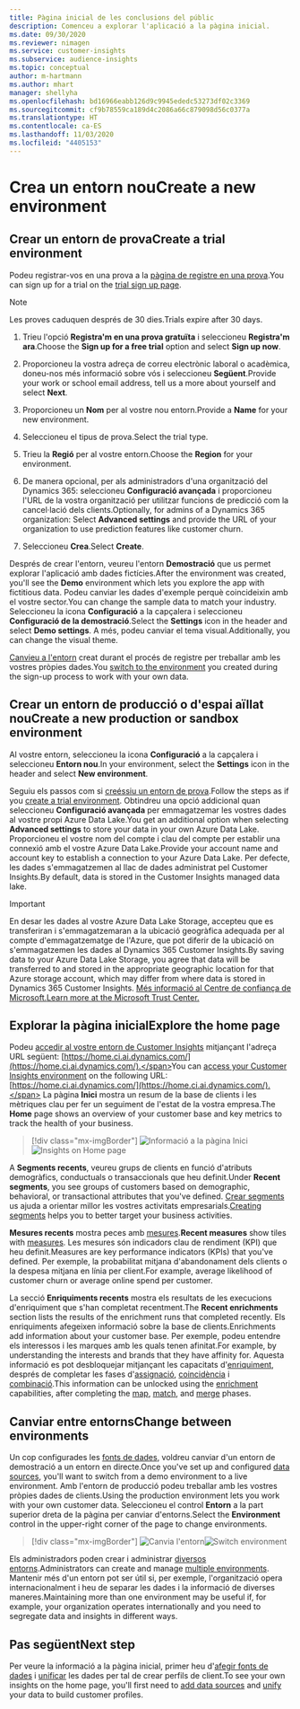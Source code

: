 ```yaml
---
title: Pàgina inicial de les conclusions del públic
description: Comenceu a explorar l'aplicació a la pàgina inicial.
ms.date: 09/30/2020
ms.reviewer: nimagen
ms.service: customer-insights
ms.subservice: audience-insights
ms.topic: conceptual
author: m-hartmann
ms.author: mhart
manager: shellyha
ms.openlocfilehash: bd16966eabb126d9c9945ededc53273df02c3369
ms.sourcegitcommit: cf9b78559ca189d4c2086a66c879098d56c0377a
ms.translationtype: HT
ms.contentlocale: ca-ES
ms.lasthandoff: 11/03/2020
ms.locfileid: "4405153"
---
```

# <a name="create-a-new-environment"></a><span data-ttu-id="6ded2-103">Crea un entorn nou</span><span class="sxs-lookup"><span data-stu-id="6ded2-103">Create a new environment</span></span>

## <a name="create-a-trial-environment"></a><span data-ttu-id="6ded2-104">Crear un entorn de prova</span><span class="sxs-lookup"><span data-stu-id="6ded2-104">Create a trial environment</span></span>

<span data-ttu-id="6ded2-105">Podeu registrar-vos en una prova a la [pàgina de registre en una prova](https://dynamics.microsoft.com/get-started/free-trial/?appname=customerinsights).</span><span class="sxs-lookup"><span data-stu-id="6ded2-105">You can sign up for a trial on the [trial sign up page](https://dynamics.microsoft.com/get-started/free-trial/?appname=customerinsights).</span></span> 

> [!NOTE]
> <span data-ttu-id="6ded2-106">Les proves caduquen després de 30 dies.</span><span class="sxs-lookup"><span data-stu-id="6ded2-106">Trials expire after 30 days.</span></span>

1. <span data-ttu-id="6ded2-107">Trieu l'opció **Registra'm en una prova gratuïta** i seleccioneu **Registra'm ara**.</span><span class="sxs-lookup"><span data-stu-id="6ded2-107">Choose the **Sign up for a free trial** option and select **Sign up now**.</span></span>

1. <span data-ttu-id="6ded2-108">Proporcioneu la vostra adreça de correu electrònic laboral o acadèmica, doneu-nos més informació sobre vós i seleccioneu **Següent**.</span><span class="sxs-lookup"><span data-stu-id="6ded2-108">Provide your work or school email address, tell us a more about yourself and select **Next**.</span></span>

1. <span data-ttu-id="6ded2-109">Proporcioneu un **Nom** per al vostre nou entorn.</span><span class="sxs-lookup"><span data-stu-id="6ded2-109">Provide a **Name** for your new environment.</span></span> 

1. <span data-ttu-id="6ded2-110">Seleccioneu el tipus de prova.</span><span class="sxs-lookup"><span data-stu-id="6ded2-110">Select the trial type.</span></span>

1. <span data-ttu-id="6ded2-111">Trieu la **Regió** per al vostre entorn.</span><span class="sxs-lookup"><span data-stu-id="6ded2-111">Choose the **Region** for your environment.</span></span>

1. <span data-ttu-id="6ded2-112">De manera opcional, per als administradors d'una organització del Dynamics 365: seleccioneu **Configuració avançada** i proporcioneu l'URL de la vostra organització per utilitzar funcions de predicció com la cancel·lació dels clients.</span><span class="sxs-lookup"><span data-stu-id="6ded2-112">Optionally, for admins of a Dynamics 365 organization: Select **Advanced settings** and provide the URL of your organization to use prediction features like customer churn.</span></span>

1. <span data-ttu-id="6ded2-113">Seleccioneu **Crea**.</span><span class="sxs-lookup"><span data-stu-id="6ded2-113">Select **Create**.</span></span> 

<span data-ttu-id="6ded2-114">Després de crear l'entorn, veureu l'entorn **Demostració** que us permet explorar l'aplicació amb dades fictícies.</span><span class="sxs-lookup"><span data-stu-id="6ded2-114">After the environment was created, you'll see the **Demo** environment which lets you explore the app with fictitious data.</span></span> <span data-ttu-id="6ded2-115">Podeu canviar les dades d'exemple perquè coincideixin amb el vostre sector.</span><span class="sxs-lookup"><span data-stu-id="6ded2-115">You can change the sample data to match your industry.</span></span> <span data-ttu-id="6ded2-116">Seleccioneu la icona **Configuració** a la capçalera i seleccioneu **Configuració de la demostració**.</span><span class="sxs-lookup"><span data-stu-id="6ded2-116">Select the **Settings** icon in the header and select **Demo settings**.</span></span> <span data-ttu-id="6ded2-117">A més, podeu canviar el tema visual.</span><span class="sxs-lookup"><span data-stu-id="6ded2-117">Additionally, you can change the visual theme.</span></span> 

<span data-ttu-id="6ded2-118">[Canvieu a l'entorn](#change-between-environments) creat durant el procés de registre per treballar amb les vostres pròpies dades.</span><span class="sxs-lookup"><span data-stu-id="6ded2-118">You [switch to the environment](#change-between-environments) you created during the sign-up process to work with your own data.</span></span>

## <a name="create-a-new-production-or-sandbox-environment"></a><span data-ttu-id="6ded2-119">Crear un entorn de producció o d'espai aïllat nou</span><span class="sxs-lookup"><span data-stu-id="6ded2-119">Create a new production or sandbox environment</span></span>

<span data-ttu-id="6ded2-120">Al vostre entorn, seleccioneu la icona **Configuració** a la capçalera i seleccioneu **Entorn nou**.</span><span class="sxs-lookup"><span data-stu-id="6ded2-120">In your environment, select the **Settings** icon in the header and select **New environment**.</span></span>

<span data-ttu-id="6ded2-121">Seguiu els passos com si [creéssiu un entorn de prova](#create-a-trial-environment).</span><span class="sxs-lookup"><span data-stu-id="6ded2-121">Follow the steps as if you [create a trial environment](#create-a-trial-environment).</span></span> <span data-ttu-id="6ded2-122">Obtindreu una opció addicional quan seleccioneu **Configuració avançada** per emmagatzemar les vostres dades al vostre propi Azure Data Lake.</span><span class="sxs-lookup"><span data-stu-id="6ded2-122">You get an additional option when selecting **Advanced settings** to store your data in your own Azure Data Lake.</span></span> <span data-ttu-id="6ded2-123">Proporcioneu el vostre nom del compte i clau del compte per establir una connexió amb el vostre Azure Data Lake.</span><span class="sxs-lookup"><span data-stu-id="6ded2-123">Provide your account name and account key to establish a connection to your Azure Data Lake.</span></span> <span data-ttu-id="6ded2-124">Per defecte, les dades s'emmagatzemen al llac de dades administrat pel Customer Insights.</span><span class="sxs-lookup"><span data-stu-id="6ded2-124">By default, data is stored in the Customer Insights managed data lake.</span></span>

> [!IMPORTANT]
> <span data-ttu-id="6ded2-125">En desar les dades al vostre Azure Data Lake Storage, accepteu que es transferiran i s'emmagatzemaran a la ubicació geogràfica adequada per al compte d'emmagatzematge de l'Azure, que pot diferir de la ubicació on s'emmagatzemen les dades al Dynamics 365 Customer Insights.</span><span class="sxs-lookup"><span data-stu-id="6ded2-125">By saving data to your Azure Data Lake Storage, you agree that data will be transferred to and stored in the appropriate geographic location for that Azure storage account, which may differ from where data is stored in Dynamics 365 Customer Insights.</span></span> [<span data-ttu-id="6ded2-126">Més informació al Centre de confiança de Microsoft.</span><span class="sxs-lookup"><span data-stu-id="6ded2-126">Learn more at the Microsoft Trust Center.</span></span>](https://www.microsoft.com/trust-center)

## <a name="explore-the-home-page"></a><span data-ttu-id="6ded2-127">Explorar la pàgina inicial</span><span class="sxs-lookup"><span data-stu-id="6ded2-127">Explore the home page</span></span>

<span data-ttu-id="6ded2-128">Podeu [accedir al vostre entorn de Customer Insights](https://home.ci.ai.dynamics.com/) mitjançant l'adreça URL següent: [https://home.ci.ai.dynamics.com/](https://home.ci.ai.dynamics.com/).</span><span class="sxs-lookup"><span data-stu-id="6ded2-128">You can [access your Customer Insights environment](https://home.ci.ai.dynamics.com/) on the following URL: [https://home.ci.ai.dynamics.com/](https://home.ci.ai.dynamics.com/).</span></span>
<span data-ttu-id="6ded2-129">La pàgina **Inici** mostra un resum de la base de clients i les mètriques clau per fer un seguiment de l'estat de la vostra empresa.</span><span class="sxs-lookup"><span data-stu-id="6ded2-129">The **Home** page shows an overview of your customer base and key metrics to track the health of your business.</span></span>

> [!div class="mx-imgBorder"] 
> <span data-ttu-id="6ded2-130">![Informació a la pàgina Inici](media/home-page-insights.png "Informació a la pàgina Inici")</span><span class="sxs-lookup"><span data-stu-id="6ded2-130">![Insights on Home page](media/home-page-insights.png "Insights on Home page")</span></span>

<span data-ttu-id="6ded2-131">A **Segments recents**, veureu grups de clients en funció d'atributs demogràfics, conductuals o transaccionals que heu definit.</span><span class="sxs-lookup"><span data-stu-id="6ded2-131">Under **Recent segments**, you see groups of customers based on demographic, behavioral, or transactional attributes that you've defined.</span></span> <span data-ttu-id="6ded2-132">[Crear segments](segments.md) us ajuda a orientar millor les vostres activitats empresarials.</span><span class="sxs-lookup"><span data-stu-id="6ded2-132">[Creating segments](segments.md) helps you to better target your business activities.</span></span>

<span data-ttu-id="6ded2-133">**Mesures recents** mostra peces amb [mesures](measures.md).</span><span class="sxs-lookup"><span data-stu-id="6ded2-133">**Recent measures** show tiles with [measures](measures.md).</span></span> <span data-ttu-id="6ded2-134">Les mesures són indicadors clau de rendiment (KPI) que heu definit.</span><span class="sxs-lookup"><span data-stu-id="6ded2-134">Measures are key performance indicators (KPIs) that you've defined.</span></span> <span data-ttu-id="6ded2-135">Per exemple, la probabilitat mitjana d'abandonament dels clients o la despesa mitjana en línia per client.</span><span class="sxs-lookup"><span data-stu-id="6ded2-135">For example, average likelihood of customer churn or average online spend per customer.</span></span>

<span data-ttu-id="6ded2-136">La secció **Enriquiments recents** mostra els resultats de les execucions d'enriquiment que s'han completat recentment.</span><span class="sxs-lookup"><span data-stu-id="6ded2-136">The **Recent enrichments** section lists the results of the enrichment runs that completed recently.</span></span> <span data-ttu-id="6ded2-137">Els enriquiments afegeixen informació sobre la base de clients.</span><span class="sxs-lookup"><span data-stu-id="6ded2-137">Enrichments add information about your customer base.</span></span> <span data-ttu-id="6ded2-138">Per exemple, podeu entendre els interessos i les marques amb les quals tenen afinitat.</span><span class="sxs-lookup"><span data-stu-id="6ded2-138">For example, by understanding the interests and brands that they have affinity for.</span></span> <span data-ttu-id="6ded2-139">Aquesta informació es pot desbloquejar mitjançant les capacitats d'[enriquiment](enrichment-microsoft-graph.md), després de completar les fases d'[assignació](map-entities.md), [coincidència](match-entities.md) i [combinació](merge-entities.md).</span><span class="sxs-lookup"><span data-stu-id="6ded2-139">This information can be unlocked using the [enrichment](enrichment-microsoft-graph.md) capabilities, after completing the [map](map-entities.md), [match](match-entities.md), and [merge](merge-entities.md) phases.</span></span>

## <a name="change-between-environments"></a><span data-ttu-id="6ded2-140">Canviar entre entorns</span><span class="sxs-lookup"><span data-stu-id="6ded2-140">Change between environments</span></span>

<span data-ttu-id="6ded2-141">Un cop configurades les [fonts de dades](data-sources.md), voldreu canviar d'un entorn de demostració a un entorn en directe.</span><span class="sxs-lookup"><span data-stu-id="6ded2-141">Once you've set up and configured [data sources](data-sources.md), you'll want to switch from a demo environment to a live environment.</span></span> <span data-ttu-id="6ded2-142">Amb l'entorn de producció podeu treballar amb les vostres pròpies dades de clients.</span><span class="sxs-lookup"><span data-stu-id="6ded2-142">Using the production environment lets you work with your own customer data.</span></span> <span data-ttu-id="6ded2-143">Seleccioneu el control **Entorn** a la part superior dreta de la pàgina per canviar d'entorns.</span><span class="sxs-lookup"><span data-stu-id="6ded2-143">Select the **Environment** control in the upper-right corner of the page to change environments.</span></span>

> [!div class="mx-imgBorder"] 
> <span data-ttu-id="6ded2-144">![Canvia l'entorn](media/home-page-environment-switcher.png "Canvia l'entorn")</span><span class="sxs-lookup"><span data-stu-id="6ded2-144">![Switch environment](media/home-page-environment-switcher.png "Switch environment")</span></span>

<span data-ttu-id="6ded2-145">Els administradors poden crear i administrar [diversos entorns](manage-environments.md).</span><span class="sxs-lookup"><span data-stu-id="6ded2-145">Administrators can create and manage [multiple environments](manage-environments.md).</span></span> <span data-ttu-id="6ded2-146">Mantenir més d'un entorn pot ser útil si, per exemple, l'organització opera internacionalment i heu de separar les dades i la informació de diverses maneres.</span><span class="sxs-lookup"><span data-stu-id="6ded2-146">Maintaining more than one environment may be useful if, for example, your organization operates internationally and you need to segregate data and insights in different ways.</span></span>

## <a name="next-step"></a><span data-ttu-id="6ded2-147">Pas següent</span><span class="sxs-lookup"><span data-stu-id="6ded2-147">Next step</span></span>

<span data-ttu-id="6ded2-148">Per veure la informació a la pàgina inicial, primer heu d'[afegir fonts de dades](data-sources.md) i [unificar](data-unification.md) les dades per tal de crear perfils de client.</span><span class="sxs-lookup"><span data-stu-id="6ded2-148">To see your own insights on the home page, you'll first need to [add data sources](data-sources.md) and [unify](data-unification.md) your data to build customer profiles.</span></span>
